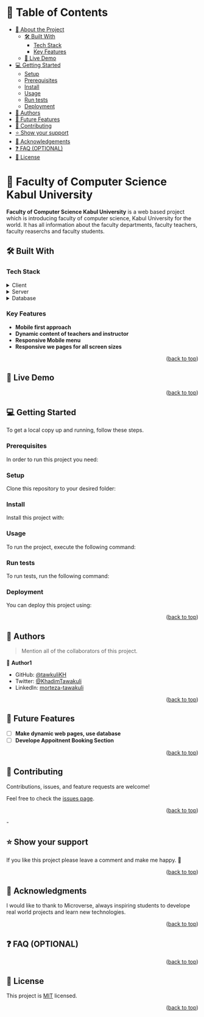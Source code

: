 <a name="readme-top"></a>

<!--
HOW TO USE:
This is an example of how you may give instructions on setting up your project locally.

Modify this file to match your project and remove sections that don't apply.

REQUIRED SECTIONS:
- Table of Contents
- About the Project
  - Built With
  - Live Demo
- Getting Started
- Authors
- Future Features
- Contributing
- Show your support
- Acknowledgements
- License

OPTIONAL SECTIONS:
- FAQ

After you're finished please remove all the comments and instructions!
-->

<div align="center">

</div>

<!-- TABLE OF CONTENTS -->

# 📗 Table of Contents

- [📖 About the Project](#about-project)
  - [🛠 Built With](#built-with)
    - [Tech Stack](#tech-stack)
    - [Key Features](#key-features)
  - [🚀 Live Demo](#live-demo)
- [💻 Getting Started](#getting-started)
  - [Setup](#setup)
  - [Prerequisites](#prerequisites)
  - [Install](#install)
  - [Usage](#usage)
  - [Run tests](#run-tests)
  - [Deployment](#triangular_flag_on_post-deployment)
- [👥 Authors](#authors)
- [🔭 Future Features](#future-features)
- [🤝 Contributing](#contributing)
- [⭐️ Show your support](#support)
- [🙏 Acknowledgements](#acknowledgements)
- [❓ FAQ (OPTIONAL)](#faq)
- [📝 License](#license)

<!-- PROJECT DESCRIPTION -->

# 📖 Faculty of Computer Science Kabul University <a name="about-project"></a>

**Faculty of Computer Science Kabul University** is a web based project which is introducing faculty of computer science, Kabul University for the world.
It has all information about the faculty departments, faculty teachers, faculty reaserchs and faculty students.

## 🛠 Built With <a name="built-with"></a>

### Tech Stack <a name="tech-stack"></a>

<details>
  <summary>Client</summary>
  <ul>
    <li><a >HTML, CSS, Bootstrap, Javascript</a></li>
  </ul>
</details>

<details>
  <summary>Server</summary>
  <ul>
    <li><a></a></li>
  </ul>
</details>

<details>
<summary>Database</summary>
  <ul>
    <li><a></a></li>
  </ul>
</details>

<!-- Features -->

### Key Features <a name="key-features"></a>

- **Mobile first approach**
- **Dynamic content of teachers and instructor**
- **Responsive Mobile menu**
- **Responsive we pages for all screen sizes**

<p align="right">(<a href="#readme-top">back to top</a>)</p>

<!-- LIVE DEMO -->

## 🚀 Live Demo <a href="" name="live-demo"></a>

<!-- > Add a link to your deployed project.

- [Live Demo Link](https://tawakuliKH.github.io/Computer-Science-Ffaculty-Kabul-University) -->

<p align="right">(<a href="#readme-top">back to top</a>)</p>

<!-- GETTING STARTED -->

## 💻 Getting Started <a name="getting-started"></a>


To get a local copy up and running, follow these steps.

### Prerequisites

In order to run this project you need:

<!--
Example command:

```sh
 gem install rails
```
 -->

### Setup

Clone this repository to your desired folder:

<!--
Example commands:

```sh
  cd my-folder
  git clone git@github.com:myaccount/my-project.git
```
--->

### Install

Install this project with:

<!--
Example command:

```sh
  cd my-project
  gem install
```
--->

### Usage

To run the project, execute the following command:


<!--
Example command:

```sh
  rails server
```
--->

### Run tests

To run tests, run the following command:

<!--
Example command:

```sh
  bin/rails test test/models/article_test.rb
```
--->

### Deployment

You can deploy this project using:

<!--
Example:

```sh

```
 -->

<p align="right">(<a href="#readme-top">back to top</a>)</p>

<!-- AUTHORS -->

## 👥 Authors <a name="authors"></a>

> Mention all of the collaborators of this project.

👤 **Author1**

- GitHub: [@tawkuliKH](https://github.com/tawakuliKH)
- Twitter: [@KhadimTawakuli]([https://twitter.com/twitterhandle](https://twitter.com/KhadimTawakuli))
- LinkedIn: [morteza-tawakuli]([https://linkedin.com/in/linkedinhandle](https://www.linkedin.com/in/morteza-tawakuli-904818170))


<p align="right">(<a href="#readme-top">back to top</a>)</p>

<!-- FUTURE FEATURES -->

## 🔭 Future Features <a name="future-features"></a>


- [ ] **Make dynamic web pages, use database**
- [ ] **Develope Appoitnent Booking Section**

<p align="right">(<a href="#readme-top">back to top</a>)</p>

<!-- CONTRIBUTING -->

## 🤝 Contributing <a name="contributing"></a>

Contributions, issues, and feature requests are welcome!

Feel free to check the [issues page](https://github.com/tawakuliKH/Computer-Science-Faculty-Kabul-University/issues).

<p align="right">(<a href="#readme-top">back to top</a>)</p>

<!-- SUPPORT -->-

## ⭐️ Show your support <a name="support"></a>


If you like this project please leave a comment and make me happy. 🐤

<p align="right">(<a href="#readme-top">back to top</a>)</p>

<!-- ACKNOWLEDGEMENTS -->

## 🙏 Acknowledgments <a name="acknowledgements"></a>


I would like to thank to Microverse, always inspiring students to develope real world projects and learn new technologies.

<p align="right">(<a href="#readme-top">back to top</a>)</p>

<!-- FAQ (optional) -->

## ❓ FAQ (OPTIONAL) <a name="faq"></a>



<p align="right">(<a href="#readme-top">back to top</a>)</p>

<!-- LICENSE -->

## 📝 License <a name="license"></a>

This project is [MIT](./LICENSE) licensed.

<p align="right">(<a href="#readme-top">back to top</a>)</p>
